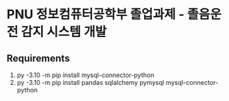 # PNU 정보컴퓨터공학부 졸업과제 - 졸음운전 감지 시스템 개발

## Requirements
1. py -3.10 -m pip install mysql-connector-python
2. py -3.10 -m pip install pandas sqlalchemy pymysql mysql-connector-python